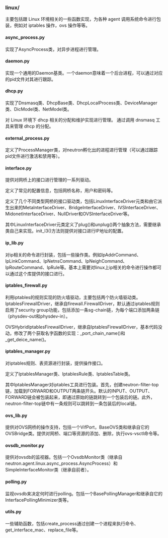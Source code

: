 ### linux/
主要包括跟 Linux 环境相关的一些函数实现，为各种 agent 调用系统命令进行包装，例如对 iptables 操作，ovs 操作等等。

#### async_process.py
实现了AsyncProcess类，对异步进程进行管理。

#### daemon.py
实现一个通用的Daemon基类。一个daemon意味着一个后台进程，可以通过对应的pid文件对其进行跟踪。

#### dhcp.py
实现了Dnsmasq类、DhcpBase类、DhcpLocalProcess类、DeviceManager类、DicModel类、NetModel类。

对 Linux 环境下 dhcp 相关的分配和维护实现进行管理。
通过调用 dnsmasq 工具来管理 dhcp 的分配。

#### external_process.py
定义了ProcessManager类，对neutron孵化出的进程进行管理（可以通过跟踪pid文件进行激活和禁用等）。

#### interface.py
提供对网桥上的接口进行管理的一系列驱动。

定义了常见的配置信息，包括网桥名称，用户和密码等。

定义了几个不同类型网桥的接口驱动类，包括LinuxInterfaceDriver元类和由它派生出来的MetaInterfaceDriver、BridgeInterfaceDriver、IVSInterfaceDriver、MidonetInterfaceDriver、NullDriver和OVSInterfaceDriver等。

其中LinuxInterfaceDriver元类定义了plug()和unplug()两个抽象方法，需要继承类自己来实现。init_l3()方法则提供对接口进行IP地址的配置。

#### ip_lib.py
对ip相关的命令进行封装，包括一些操作类。例如IpAddrCommand、IpLinkCommand、IpNetnsCommand、IpNeighCommand、IpRouteCommand、IpRule等。基本上需要对linux上ip相关的命令进行操作都可以通过这个库提供的接口进行。

#### iptables_firewall.py
利用iptables的规则实现的防火墙驱动，主要包括两个防火墙驱动类。
IptablesFirewallDriver，继承自firewall.FirewallDriver，默认通过iptables规则启用了security group功能，包括添加一条sg-chain链，为每个端口添加两条链（physdev-out和physdev-in）。

OVSHybridIptablesFirewallDriver，继承自IptablesFirewallDriver，基本代码没动，修改了两个获取名字函数的实现：_port_chain_name()和_get_deice_name()。

#### iptables_manager.py
对iptables规则、表资源进行封装，提供操作接口。

定义了IptablesManager类、IptablesRule类、IptablesTable类。

其中IptablesManager对iptables工具进行包装。首先，创建neutron-filter-top链，加载到FORWARD和OUTPUT两条链开头。默认的INPUT、OUTPUT、FORWARD链会被包装起来，即通过原始的链跳转到一个包装后的链。此外，neutron-filter-top链中有一条规则可以跳转到一条包装后的local链。

#### ovs_lib.py
提供对OVS网桥的操作支持，包括一个VifPort，BaseOVS类和继承自它的OVSBridge类。提供对网桥、端口等资源的添加、删除，执行ovs-vsctl命令等。

#### ovsdb_monitor.py
提供对ovsdb的监视器。包括一个OvsdbMonitor类（继承自neutron.agent.linux.async_process.AsyncProcess）和SimpleInterfaceMonitor类（继承自前者）。

#### polling.py
监视ovsdb来决定何时进行polling。包括一个BasePollingManager和继承自它的InterfacePollingMinimizer类等。

#### utils.py
一些辅助函数，包括create_process通过创建一个进程来执行命令、get_interface_mac、replace_file等。
